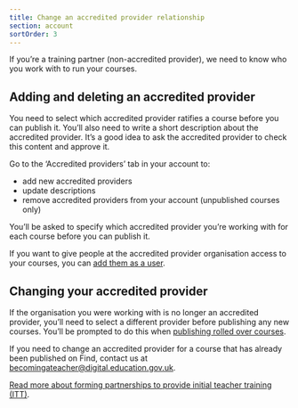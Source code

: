 ```yaml
---
title: Change an accredited provider relationship
section: account
sortOrder: 3
---
```


If you’re a training partner (non-accredited provider), we need to know who you work with to run your courses.

## Adding and deleting an accredited provider

You need to select which accredited provider ratifies a course before you can publish it. You’ll also need to write a short description about the accredited provider. It’s a good idea to ask the accredited provider to check this content and approve it.

Go to the ‘Accredited providers’ tab in your account to:

- add new accredited providers
- update descriptions
- remove accredited providers from your account (unpublished courses only)

You’ll be asked to specify which accredited provider you’re working with for each course before you can publish it.

If you want to give people at the accredited provider organisation access to your courses, you can [add them as a user](https://www.publish-teacher-training-courses.service.gov.uk/how-to-use-this-service/add-and-remove-users).

## Changing your accredited provider

If the organisation you were working with is no longer an accredited provider, you’ll need to select a different provider before publishing any new courses. You’ll be prompted to do this when [publishing rolled over courses](https://www.publish-teacher-training-courses.service.gov.uk/how-to-use-this-service/rolled-over-courses).

If you need to change an accredited provider for a course that has already been published on Find, contact us at becomingateacher@digital.education.gov.uk.

[Read more about forming partnerships to provide initial teacher training (ITT)](https://www.gov.uk/government/publications/initial-teacher-training-itt-forming-partnerships).
